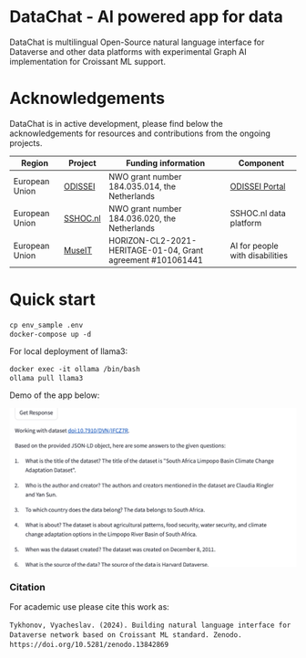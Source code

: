 # DataChat - AI powered app for data
DataChat is multilingual Open-Source natural language interface for Dataverse and other data platforms with experimental Graph AI implementation for Croissant ML support.

# Acknowledgements
DataChat is in active development, please find below the acknowledgements for resources and contributions from the ongoing projects.

Region | Project  | Funding information | Component |
| ------------- | ------------- | ------------- | ------------- |
| European Union | [ODISSEI](http://odissei-data.nl) | NWO grant number 184.035.014, the Netherlands | [ODISSEI Portal](http://portal.odissei.nl) |
| European Union | [SSHOC.nl](https://www.nwo.nl/projecten/184036020) | NWO grant number 184.036.020, the Netherlands | SSHOC.nl data platform |
| European Union | [MuseIT](https://www.muse-it.eu) | HORIZON-CL2-2021-HERITAGE-01-04, Grant agreement #101061441 | AI for people with disabilities |

# Quick start
```
cp env_sample .env
docker-compose up -d
```

For local deployment of llama3:
```
docker exec -it ollama /bin/bash
ollama pull llama3
```
Demo of the app below:

![Demo of Feature](docs/demo.gif)

### Citation

For academic use please cite this work as:

``
Tykhonov, Vyacheslav. (2024). Building natural language interface for Dataverse network based on Croissant ML standard. Zenodo. https://doi.org/10.5281/zenodo.13842869
``
